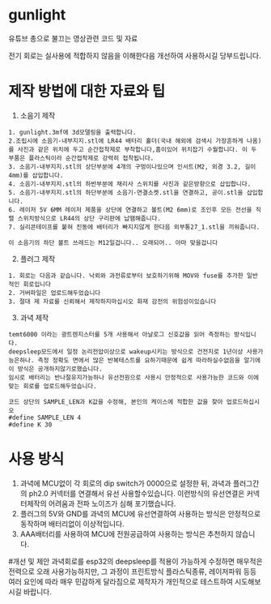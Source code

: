 # gunlight
유튜브 총으로 불끄는 영상관련 코드 및 자료

전기 회로는 실사용에 적합하지 않음을 이해한다음 개선하여 사용하시길 당부드립니다.

# 제작 방법에 대한 자료와 팁
1. 소음기 제작
```
1. gunlight.3mf에 3d모델링을 출력합니다.
2.조립시에 소음기-내부지지.stl에 LR44 배터리 홀더(국내 해외에 검색시 가장흔하게 나옴)를 사진과 같은 위치에 두고 순간접착제로 부착합니다,홈이있어 위치잡기 수월합니다. 이 두 부품은 플라스틱이라 순간접착제로 강력히 접착됩니다.
3. 소음기-내부지지.stl의 상단부분에 4개의 구멍이나있으며 인서트(M2, 외경 3.2, 길이 4mm)를 삽입합니다.
4. 소음기-내부지지.stl의 하반부분에 채리사 스위치를 사진과 같은방향으로 삽입합니다.
5. 소음기-내부지지.stl의 하단부분에 소음기-연결소켓.stl을 연결하고, 공이.stl을 삽입합니다.
6. 레이저 5V 6MM 레이저 제품을 상단에 연결하고 볼트(M2 6mm)로 조인후 모든 전선을 직렬 스위치방식으로 LR44의 상단 구리판에 납땜해줍니다.
7. 실리콘테이프를 붙혀 진동에 배터리가 빠지지않게 한다음 외부통27_1.stl을 끼워줍니다.

이 소음기의 하단 볼트 쓰레드는 M12일겁니다.. 오래되어.. 아마 맞을겁니다
```
2. 플러그 제작
```
1. 회로는 다음과 같습니다. 낙뢰와 과전류로부터 보호하기위해 MOV와 fuse를 추가한 일반적인 회로입니다
2. 거버파일은 업로드해두었습니다
3. 절대 제 자료를 신뢰해서 제작하지마십시오 화재 감전의 위험성이있습니다
```
3. 과녁 제작
```
temt6000 이라는 광트렌지스터를 5개 사용해서 아날로그 신호값을 읽어 측정하는 방식입니다.
deepsleep모드에서 일정 논리전압이상으로 wakeup시키는 방식으로 건전지로 1년이상 사용가능은하나. 측정 정확도 면에서 많은 반복테스트를 요하기때문에 쉽게 따라하실수없음을 알기에
이 방식은 공개하지않기로했습니다.
임시로 배터리는 반나절유지가능하나 유선전원으로 사용시 안정적으로 사용가능한 코드와 이에 맞는 회로를 업로드해두었습니다.

```
```
코드 상단의 SAMPLE_LEN과 K값을 수정해, 본인의 케이스에 적합한 값을 찾아 업로드하십시오
#define SAMPLE_LEN 4
#define K 30
```

# 사용 방식
1. 과녁에 MCU없이 각 회로의 dip switch가 0000으로 설정한 뒤, 과녁과 플러그간의 ph2.0 커넥터를 연결해서 유선 사용할수있습니다. 이런방식의 유선연결은 커넥터제작의 어려움과 전파 노이즈가 심해 포기했습니다.
2. 플러그의 5V와 GND를 과녁의 MCU에 유선연결하여 사용하는 방식은 안정적으로 동작하며 배터리없이 이상적입니다.
3. AAA배터리를 사용하여 MCU에 전원공급하여 사용하는 방식은 추천하지 않습니다.


#개선 및 제안
과녁회로를 esp32의 deepsleep를 적용이 가능하게 수정하면 매우적은전력으로 오래 사용가능하지만, 그 과정이 프린트방식 플라스틱종류, 레이저파워 등등 여러 요인에 따라 매우 민감하게 달라짐으로 제작자가 개인적으로 테스트하여 시도해보시길 바랍니다.

